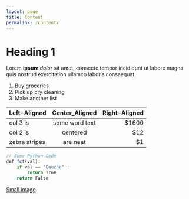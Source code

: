 ```yaml
---
layout: page
title: Content
permalink: /content/
---
```



# Heading 1


Lorem **ipsum** *dolor* sit amet, ~~consecte~~ tempor incididunt ut labore magna quis nostrud exercitation ullamco laboris consaequat.

1. Buy groceries
2. Pick up dry cleaning
3. Make another list

| Left-Aligned  | Center_Aligned | Right-Aligned |
|:--------------|:--------------:|------:|
| col 3 is      | some word text | $1600 |
| col 2 is      | centered       |   $12 |
| zebra stripes | are neat       |    $1 |

```js
// Some Python Code
def fct(val):
	if val == "Gauche" :
		return True
	return False
```

[Small image](https://fr.wikipedia.org/wiki/Paul_Michaux#/media/Fichier:Paul_Michaux.png)